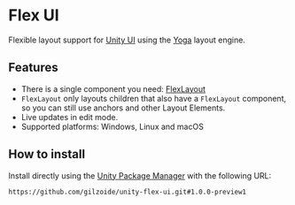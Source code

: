 # Flex UI
Flexible layout support for [Unity UI](https://docs.unity3d.com/Packages/com.unity.ugui@1.0/manual/index.html) using the [Yoga](https://yogalayout.dev/) layout engine.


## Features
- There is a single component you need: [FlexLayout](Runtime/FlexLayout.cs)
- `FlexLayout` only layouts children that also have a `FlexLayout` component, so you can still use anchors and other Layout Elements.
- Live updates in edit mode.
- Supported platforms: Windows, Linux and macOS


## How to install
Install directly using the [Unity Package Manager](https://docs.unity3d.com/Manual/upm-ui-giturl.html) with the following URL:
```
https://github.com/gilzoide/unity-flex-ui.git#1.0.0-preview1
```
